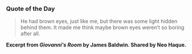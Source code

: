 ### Quote of the Day

> He had brown eyes, just like me, but there was some light hidden behind them. It made me think maybe brown eyes weren’t so boring after all.

**Excerpt from *Giovanni's Room* by James Baldwin. Shared by Neo Haque.**